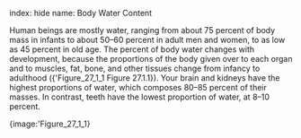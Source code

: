 index: hide
name: Body Water Content

Human beings are mostly water, ranging from about 75 percent of body mass in infants to about 50–60 percent in adult men and women, to as low as 45 percent in old age. The percent of body water changes with development, because the proportions of the body given over to each organ and to muscles, fat, bone, and other tissues change from infancy to adulthood ({'Figure_27_1_1 Figure 27.1.1}). Your brain and kidneys have the highest proportions of water, which composes 80–85 percent of their masses. In contrast, teeth have the lowest proportion of water, at 8–10 percent.


{image:'Figure_27_1_1}
        
